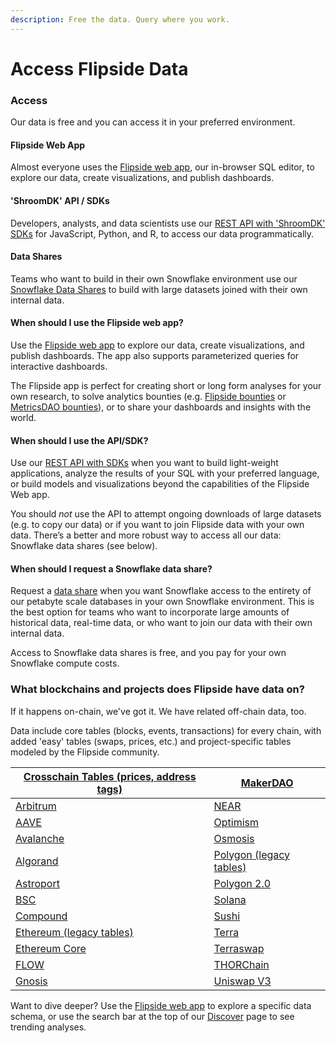 ```yaml
---
description: Free the data. Query where you work.
---
```


# Access Flipside Data



### Access

Our data is free and you can access it in your preferred environment.

#### Flipside Web App

Almost everyone uses the [Flipside web app](https://flipside.new), our in-browser SQL editor, to explore our data, create visualizations, and publish dashboards.

#### 'ShroomDK' API / SDKs

Developers, analysts, and data scientists use our [REST API with 'ShroomDK' SDKs](../shroomdk-sdk/get-started.md) for JavaScript, Python, and R, to access our data programmatically.

#### Data Shares

Teams who want to build in their own Snowflake environment use our [Snowflake Data Shares](../data-shares/snowflake-data-shares.md) to build with large datasets joined with their own internal data.



#### When should I use the Flipside web app?

Use the [Flipside web app](https://flipside.new) to explore our data, create visualizations, and publish dashboards. The app also supports parameterized queries for interactive dashboards.

The Flipside app is perfect for creating short or long form analyses for your own research, to solve analytics bounties (e.g. [Flipside bounties](https://flipsidecrypto.xyz/earn) or [MetricsDAO bounties](https://metricsdao.xyz/)), or to share your dashboards and insights with the world.

#### When should I use the API/SDK?

Use our [REST API with SDKs](https://docs.flipsidecrypto.com/shroomdk-sdk/sdks) when you want to build light-weight applications, analyze the results of your SQL with your preferred language, or build models and visualizations beyond the capabilities of the Flipside Web app.

You should _not_ use the API to attempt ongoing downloads of large datasets (e.g. to copy our data) or if you want to join Flipside data with your own data. There’s a better and more robust way to access all our data: Snowflake data shares (see below).

#### **When should I request a Snowflake data share?**

Request a [data share](../data-shares/snowflake-data-shares.md) when you want Snowflake access to the entirety of our petabyte scale databases in your own Snowflake environment. This is the best option for teams who want to incorporate large amounts of historical data, real-time data, or who want to join our data with their own internal data.

Access to Snowflake data shares is free, and you pay for your own Snowflake compute costs.



### What blockchains and projects does Flipside have data on?

If it happens on-chain, we've got it. We have related off-chain data, too.

Data include core tables (blocks, events, transactions) for every chain, with added 'easy' tables (swaps, prices, etc.) and project-specific tables modeled by the Flipside community.

| [Crosschain Tables (prices, address tags)](tables/crosschain-tables/) | [MakerDAO](tables/ethereum-maker-dao-tables.md)            |
| --------------------------------------------------------------------- | ---------------------------------------------------------- |
| [Arbitrum](tables/arbitrum-tables.md)                                 | [NEAR ](tables/near-tables.md)                             |
| [AAVE](tables/aave-tables/)                                           | [Optimism](tables/optimism-tables.md)                      |
| [Avalanche](tables/avalanche-tables.md)                               | [Osmosis](tables/osmosis-tables/)                          |
| [Algorand](tables/algorand-tables/)                                   | [Polygon (legacy tables)](tables/polygon-tables/)          |
| [Astroport](tables/astroport-tables/)                                 | [Polygon 2.0](tables/polygon-2.0-tables.md)                |
| [BSC](tables/bsc-tables.md)                                           | [Solana](tables/solana-tables.md)                          |
| [Compound](tables/compound-tables/)                                   | [Sushi](tables/ethereum-sushi-tables.md)                   |
| [Ethereum (legacy tables)](broken-reference)                          | [Terra](tables/terra-tables/)                              |
| [Ethereum Core](tables/ethereum-tables.md)                            | [Terraswap](tables/terraswap-tables/)                      |
| [FLOW](tables/flow-tables/)                                           | [THORChain](tables/thorchain-tables/thorchain-base-table/) |
| [Gnosis](tables/flow-tables/)                                         | [Uniswap V3](tables/uniswap-v3-tables/)                    |

Want to dive deeper? Use the [Flipside web app](https://flipside.new) to explore a specific data schema, or use the search bar at the top of our [Discover](https://flipsidecrypto.xyz/discover/dashboards) page to see trending analyses.

